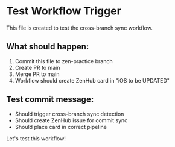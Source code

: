 # Test Workflow Trigger

This file is created to test the cross-branch sync workflow.

## What should happen:
1. Commit this file to zen-practice branch
2. Create PR to main
3. Merge PR to main
4. Workflow should create ZenHub card in "iOS to be UPDATED"

## Test commit message:
- Should trigger cross-branch sync detection
- Should create ZenHub issue for commit sync
- Should place card in correct pipeline

Let's test this workflow!

